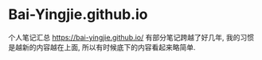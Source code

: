 # Bai-Yingjie.github.io
个人笔记汇总 https://bai-yingjie.github.io/
有部分笔记跨越了好几年, 我的习惯是越新的内容越在上面, 所以有时候底下的内容看起来略简单.